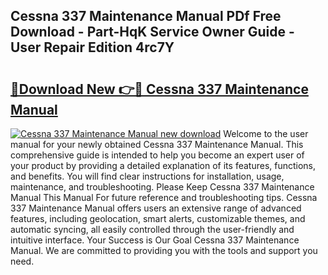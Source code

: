 ## Cessna 337 Maintenance Manual PDf Free Download - Part-HqK Service Owner Guide - User Repair Edition 4rc7Y

# <h2><a href="http://bc4688.oget.top/?id=Cessna+337+Maintenance+Manual">🔗Download New 👉🔴 Cessna 337 Maintenance Manual</a></h2>

[![Cessna 337 Maintenance Manual new download](https://i.imgur.com/5g1atiW.png)](http://bc4688.oget.top/?id=Cessna+337+Maintenance+Manual)
Welcome to the user manual for your newly obtained Cessna 337 Maintenance Manual. This comprehensive guide is intended to help you become an expert user of your product by providing a detailed explanation of its features, functions, and benefits. You will find clear instructions for installation, usage, maintenance, and troubleshooting. Please Keep Cessna 337 Maintenance Manual This Manual For future reference and troubleshooting tips. Cessna 337 Maintenance Manual offers users an extensive range of advanced features, including geolocation, smart alerts, customizable themes, and automatic syncing, all easily controlled through the user-friendly and intuitive interface. Your Success is Our Goal Cessna 337 Maintenance Manual. We are committed to providing you with the tools and support you need.
